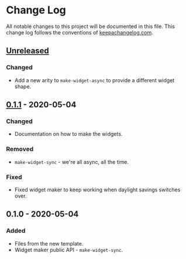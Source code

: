 # Change Log
All notable changes to this project will be documented in this file. This change log follows the conventions of [keepachangelog.com](http://keepachangelog.com/).

## [Unreleased]
### Changed
- Add a new arity to `make-widget-async` to provide a different widget shape.

## [0.1.1] - 2020-05-04
### Changed
- Documentation on how to make the widgets.

### Removed
- `make-widget-sync` - we're all async, all the time.

### Fixed
- Fixed widget maker to keep working when daylight savings switches over.

## 0.1.0 - 2020-05-04
### Added
- Files from the new template.
- Widget maker public API - `make-widget-sync`.

[Unreleased]: https://github.com/your-name/corona-app/compare/0.1.1...HEAD
[0.1.1]: https://github.com/your-name/corona-app/compare/0.1.0...0.1.1
